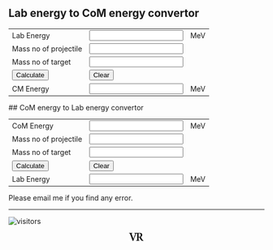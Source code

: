 ## Lab energy to CoM energy convertor
<form Name="calc1">
<table id="calc">
<tr>
<td colspan=1>Lab Energy</td>
<td colspan=1><input id="btn" name="displayLabEnergy" onkeypress="return event.charCode >= 42 && event.charCode <= 57" type="text"></td>
<td colspan=1>MeV</td>
</tr>
<tr>
<td colspan=1>Mass no of projectile</td>
<td colspan=1><input id="btn" name="displayAproj" onkeypress="return event.charCode >= 42 && event.charCode <= 57" type="text"></td>
</tr>
<tr>
<td colspan=1>Mass no of target</td>
<td colspan=1><input id="btn" name="displayAtarget" onkeypress="return event.charCode >= 42 && event.charCode <= 57" type="text"></td>
</tr>
<tr>
<td colspan=1><input id="btn" type=button value="Calculate" OnClick="calc1.displayCMEnergy.value = (1.0*calc1.displayLabEnergy.value*calc1.displayAtarget.value/(1.0*calc1.displayAproj.value+1.0*calc1.displayAtarget.value)).toPrecision(6)"></td>
<td colspan=2><input id="btn" type=button value="Clear" OnClick="calc1.displayLabEnergy.value=' ',calc1.displayAproj.value=' ',calc1.displayAtarget.value=' ', calc1.displayCMEnergy.value=' '"></td>
</tr>
<tr>
<td colspan=1>CM Energy</td>
<td colspan=1><input id="btn" name="displayCMEnergy" onkeypress="return event.charCode >= 42 && event.charCode <= 57" type="text"></td>
<td colspan=1>MeV</td>
</tr>
</table>
</form>
## CoM energy to Lab energy convertor
<form Name="calc2">
<table id="calc">
<tr>
<td colspan=1>CoM Energy</td>
<td colspan=1><input id="btn" name="displayCMEnergy" onkeypress="return event.charCode >= 42 && event.charCode <= 57" type="text"></td>
<td colspan=1>MeV</td>
</tr>
<tr>
<td colspan=1>Mass no of projectile</td>
<td colspan=1><input id="btn" name="displayAproj" onkeypress="return event.charCode >= 42 && event.charCode <= 57" type="text"></td>
</tr>
<tr>
<td colspan=1>Mass no of target</td>
<td colspan=1><input id="btn" name="displayAtarget" onkeypress="return event.charCode >= 42 && event.charCode <= 57" type="text"></td>
</tr>
<tr>
<td colspan=1><input id="btn" type=button value="Calculate" OnClick="calc2.displayLabEnergy.value = (1.0*calc2.displayCMEnergy.value*(1.0*calc2.displayAproj.value+1.0*calc2.displayAtarget.value)/(1.0*calc2.displayAtarget.value)).toPrecision(6)"></td>
<td colspan=2><input id="btn" type=button value="Clear" OnClick="calc2.displayLabEnergy.value=' ',calc2.displayAproj.value=' ',calc2.displayAtarget.value=' ', calc2.displayCMEnergy.value=' '"></td>
</tr>
<tr>
<td colspan=1>Lab Energy</td>
<td colspan=1><input id="btn" name="displayLabEnergy" onkeypress="return event.charCode >= 42 && event.charCode <= 57" type="text"></td>
<td colspan=1>MeV</td>
</tr>
</table>
</form>

Please email me if you find any error.

---
![visitors](https://visitor-badge.glitch.me/badge?page_id=rangavirender.site.labcmcal)

<p align="center">
<img src="logo_v1.png" width="30">
</p>

